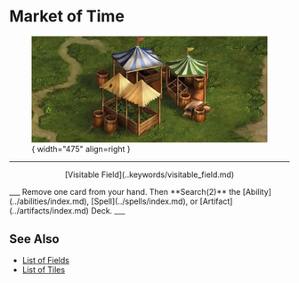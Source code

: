 # Market of Time

<figure markdown="span">

![Market of Time Map Location](../assets/locations-market_of_time.webp){ width="475" align=right }

</figure>

___
<p style="text-align: center;" markdown>[Visitable Field](..keywords/visitable_field.md)</p>
___
Remove one card from your hand. Then **Search(2)** the [Ability](../abilities/index.md), [Spell](../spells/index.md), or [Artifact](../artifacts/index.md) Deck.
___


## See Also

- [List of Fields](index.md)
- [List of Tiles](../tiles/index.md)
